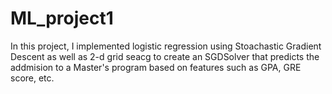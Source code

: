 # ML_project1


In this project, I implemented logistic regression using Stoachastic Gradient Descent as well as 2-d grid seacg to create an SGDSolver that predicts the addmision to a Master's program based on features such as GPA, GRE score, etc.
